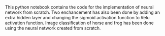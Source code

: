 This python notebook contains the code for the implementation of neural network from scratch.
Two enchancement has also been done by adding an extra hidden layer and changing the sigmoid activation function to Relu activation function.
Image classification of horse and frog has been done using the neural network created from scratch.
